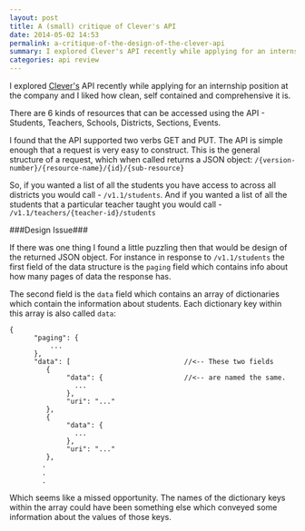 ```yaml
---
layout: post
title: A (small) critique of Clever's API
date: 2014-05-02 14:53
permalink: a-critique-of-the-design-of-the-clever-api
summary: I explored Clever's API recently while applying for an internship position at the company and I liked how clean, self contained and comprehensive it is.
categories: api review
---
```


I explored [Clever's](https://clever.com/developers/docs) API recently while applying for an internship position at the company and I liked how clean, self contained and comprehensive it is.

There are 6 kinds of resources that can be accessed using the API - Students, Teachers, Schools, Districts, Sections, Events.

I found that the API supported two verbs GET and PUT. The API is simple enough that a request is very easy to construct. This is the general structure of a request, which when called returns a JSON object: <span class="bg-orange">`/{version-number}/{resource-name}/{id}/{sub-resource}`</span>

So, if you wanted a list of all the students you have access to across all districts you would call - <span class="bg-orange">`/v1.1/students`</span>. And if you wanted a list of all the students that a particular teacher taught you would call - <span class="bg-orange">`/v1.1/teachers/{teacher-id}/students`</span>

###Design Issue###

If there was one thing I found a little puzzling then that would be design of the returned JSON object. For instance in response to <span class="bg-orange">`/v1.1/students`</span> the first field of the data structure is the <span class="bg-orange">`paging`</span> field which contains info about how many pages of data the response has. 

The second field is the <span class="bg-orange">`data`</span> field which contains an array of dictionaries which contain the information about students. Each dictionary key within this array is also called <span class="bg-orange">`data`</span>:

```
{
      "paging": {
          ...
      },
      "data": [                            //<-- These two fields
         {                                    
              "data": {                    //<-- are named the same.
                ...
              },
              "uri": "..."
         },
         {
              "data": {
                ...
              },
              "uri": "..."
         },
        .
        .
        .       
```

Which seems like a missed opportunity. The names of the dictionary keys within the array could have been something else which conveyed some information about the values of those keys.